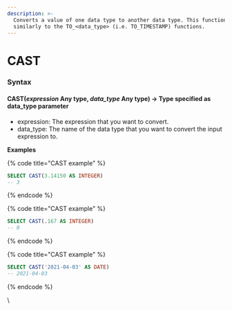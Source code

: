 ```yaml
---
description: >-
  Converts a value of one data type to another data type. This function behaves
  similarly to the TO_<data_type> (i.e. TO_TIMESTAMP) functions.
---
```


# CAST

### Syntax <a href="#syntax" id="syntax"></a>

#### CAST(_expression_ Any type, _data\_type_ Any type) → Type specified as data\_type parameter <a href="#castexpression-any-type-data_type-any-type--type-specified-as-data_type-parameter" id="castexpression-any-type-data_type-any-type--type-specified-as-data_type-parameter"></a>

* expression: The expression that you want to convert.
* data\_type: The name of the data type that you want to convert the input expression to.

**Examples**

{% code title="CAST example" %}
```sql
SELECT CAST(3.14150 AS INTEGER)
-- 3
```
{% endcode %}

{% code title="CAST example" %}
```sql
SELECT CAST(.167 AS INTEGER)
-- 0
```
{% endcode %}

{% code title="CAST example" %}
```sql
SELECT CAST('2021-04-03' AS DATE)
-- 2021-04-03
```
{% endcode %}

\

